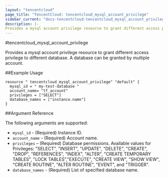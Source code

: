 ```yaml
---
layout: "tencentcloud"
page_title: "TencentCloud: tencentcloud_mysql_account_privilege"
sidebar_current: "docs-tencentcloud-tencentcloud_mysql_account_privilege"
description: |-
Provides a mysql account privilege resource to grant different access privilege to different database. A database can be granted by multiple account.
---
```


#tencentcloud_mysql_account_privilege


Provides a mysql account privilege resource to grant different access privilege to different database. A database can be granted by multiple account.


##Example Usage


```
resource " tencentcloud_mysql_account_privilege" "default" {
  mysql_id = " my-test-database "
  account_name= "tf_account"
  privileges = ["SELECT"]
  database_names = ["instance.name"]
}
```

##Argument Reference

The following arguments are supported:

- `mysql_id` - (Required) Instance ID. 
- `account_name` - (Required) Account name.
- `privileges` – (Required) Database permissions. Available values for Privileges: "SELECT", "INSERT", "UPDATE", "DELETE", "CREATE", "DROP", "REFERENCES", "INDEX", "ALTER", "CREATE TEMPORARY TABLES", "LOCK TABLES","EXECUTE", "CREATE VIEW", "SHOW VIEW", "CREATE ROUTINE", "ALTER ROUTINE", "EVENT", and "TRIGGER".
- `database_names` - (Required) List of specified database name.